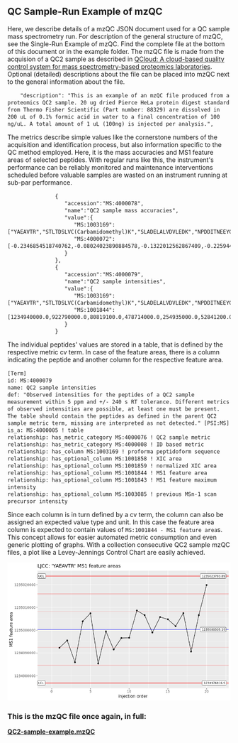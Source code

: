## QC Sample-Run Example of mzQC
Here, we describe details of a mzQC JSON document used for a QC sample mass spectrometry run. 
For description of the general structure of mzQC, see the Single-Run Example of mzQC.
Find the complete file at the bottom of this document or in the example folder.
The mzQC file is made from the acquision of a QC2 sample as described in [QCloud: A cloud-based quality control system for mass spectrometry-based proteomics laboratories](https://doi.org/10.1371/journal.pone.0189209). 
Optional (detailed) descriptions about the file can be placed into mzQC next to the general information about the file.
```
    "description": "This is an example of an mzQC file produced from a proteomics QC2 sample. 20 ug dried Pierce HeLa protein digest standard from Thermo Fisher Scientific (Part number: 88329) are dissolved in 200 uL of 0.1% formic acid in water to a final concentration of 100 ng/uL. A total amount of 1 uL (100ng) is injected per analysis.",
```
The metrics describe simple values like the cornerstone numbers of the acquisition and identification process, but also information specific to the QC method employed. Here, it is the mass accuracies and MS1 feature areas of selected peptides. With regular runs like this, the instrument's performance can be reliably monitored and maintenance interventions scheduled before valuable samples are wasted on an instrument running at sub-par performance. 
```
               {
                  "accession":"MS:4000078",
                  "name":"QC2 sample mass accuracies",
                  "value":{
                     "MS:1003169":["YAEAVTR","STLTDSLVC(Carbamidomethyl)K","SLADELALVDVLEDK","NPDDITNEEYGEFYK","LAVDEEENADNNTK","FEELNMDLFR","EAALSTALSEK","DDVAQTDLLQIDPNFGSK","RFPGYDSESK","EATTEFSVDAR","EQFLDGDGWTSR","TPAQFDADELR","LGDLYEEEMR","EVSTYIK","FAFQAEVNR"],
                     "MS:4000072":[-0.2346854518740762,-0.08024023890884578,-0.1322012562867409,-0.2259441806378488,-0.10596535779273217,0.28345130855013684,-0.08600783742175504,-0.3683484942567654,-0.03348194493295555,-0.41789282666789496,-0.12794363836212685,0.0,0.0,0.0,0.0]
                  }
               },
               {
                  "accession":"MS:4000079",
                  "name":"QC2 sample intensities",
                  "value":{
                     "MS:1003169":["YAEAVTR","STLTDSLVC(Carbamidomethyl)K","SLADELALVDVLEDK","NPDDITNEEYGEFYK","LAVDEEENADNNTK","FEELNMDLFR","EAALSTALSEK","DDVAQTDLLQIDPNFGSK","RFPGYDSESK","EATTEFSVDAR","EQFLDGDGWTSR","TPAQFDADELR","LGDLYEEEMR","EVSTYIK","FAFQAEVNR"],
                     "MS:1001844":[1234940000.0,922790000.0,80819100.0,478714000.0,254935000.0,52841200.0,243597000.0,24581800.0,707504000.0,129063000.0,205583000.0,0.0,0.0,0.0,0.0]
                  }
               }
```
The individual peptides' values are stored in a table, that is defined by the respective metric cv term. In case of the feature areas, there is a column indicating the peptide and another column for the respective feature area. 
```
[Term]
id: MS:4000079
name: QC2 sample intensities
def: "Observed intensities for the peptides of a QC2 sample measurement within 5 ppm and +/- 240 s RT tolerance. Different metrics of observed intensities are possible, at least one must be present. The table should contain the peptides as defined in the parent QC2 sample metric term, missing are interpreted as not detected." [PSI:MS]
is_a: MS:4000005 ! table
relationship: has_metric_category MS:4000076 ! QC2 sample metric
relationship: has_metric_category MS:4000008 ! ID based metric
relationship: has_column MS:1003169 ! proforma peptidoform sequence
relationship: has_optional_column MS:1001858 ! XIC area
relationship: has_optional_column MS:1001859 ! normalized XIC area
relationship: has_optional_column MS:1001844 ! MS1 feature area
relationship: has_optional_column MS:1001843 ! MS1 feature maximum intensity
relationship: has_optional_column MS:1003085 ! previous MSn-1 scan precursor intensity
```
Since each column is in turn defined by a cv term, the column can also be assigned an expected value type and unit. In this case the feature area column is expected to contain values of `MS:1001844 - MS1 feature area`s. This concept allows for easier automated metric consumption and even generic plotting of graphs. With a collection consecutive QC2 sample mzQC files, a plot like a Levey-Jennings Control Chart are easily achieved.

![Levey-Jennings Control Chart](figures/LJCC.png)


### This is the mzQC file once again, in full:
**[QC2-sample-example.mzQC](examples/QC2-sample-example.mzQC)**
